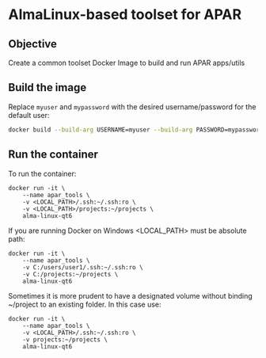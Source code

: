 # AlmaLinux-based toolset for APAR

## Objective

Create a common toolset Docker Image to build and run APAR apps/utils

## Build the image

Replace `myuser` and `mypassword` with the desired username/password for the default user:

``` bash
docker build --build-arg USERNAME=myuser --build-arg PASSWORD=mypassword -t alma-linux-qt6 .
``` 

## Run the container

To run the container:

```
docker run -it \
    --name apar_tools \
    -v <LOCAL_PATH>/.ssh:~/.ssh:ro \
    -v <LOCAL_PATH>/projects:~/projects \
    alma-linux-qt6
```

If you are running Docker on Windows \<LOCAL_PATH\> must be absolute path:

```
docker run -it \
    --name apar_tools \
    -v C:/users/user1/.ssh:~/.ssh:ro \
    -v C:/projects:~/projects \
    alma-linux-qt6
```

Sometimes it is more prudent to have a designated volume without binding ~/project to an existing folder. In this case use:

```
docker run -it \
    --name apar_tools \
    -v <LOCAL_PATH>/.ssh:~/.ssh:ro \
    -v projects:~/projects \
    alma-linux-qt6
```
